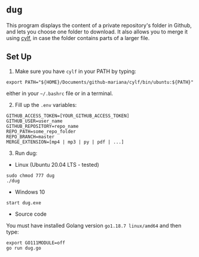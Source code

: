 # `dug`

This program displays the content of a private repository's folder in Github, and lets you choose one folder to download. It also allows you to merge it using [cylf](https://github.com/the-other-mariana/cylf), in case the folder contains parts of a larger file.

## Set Up

1. Make sure you have `cylf` in your PATH by typing:

```
export PATH="${HOME}/Documents/github-mariana/cylf/bin/ubuntu:${PATH}"
```

either in your `~/.bashrc` file or in a terminal.

2. Fill up the `.env` variables:

```
GITHUB_ACCESS_TOKEN=[YOUR_GITHUB_ACCESS_TOKEN]
GITHUB_USER=user_name
GITHUB_REPOSITORY=repo_name
REPO_PATH=some_repo_folder
REPO_BRANCH=master
MERGE_EXTENSION=[mp4 | mp3 | py | pdf | ...]
```

3. Run dug:

- Linux (Ubuntu 20.04 LTS - tested)

```
sudo chmod 777 dug
./dug
```

- Windows 10

```
start dug.exe
```

- Source code

You must have installed Golang version `go1.18.7 linux/amd64` and then type:

```
export GO111MODULE=off
go run dug.go
```

